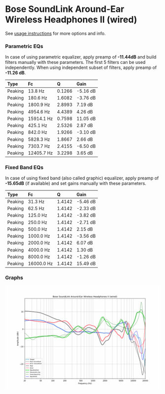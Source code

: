 # Bose SoundLink Around-Ear Wireless Headphones II (wired)
See [usage instructions](https://github.com/jaakkopasanen/AutoEq#usage) for more options and info.

### Parametric EQs
In case of using parametric equalizer, apply preamp of **-11.44dB** and build filters manually
with these parameters. The first 5 filters can be used independently.
When using independent subset of filters, apply preamp of **-11.26 dB**.

| Type    | Fc         |      Q | Gain     |
|:--------|:-----------|:-------|:---------|
| Peaking | 13.8 Hz    | 0.1266 | -5.16 dB |
| Peaking | 180.6 Hz   | 1.6082 | -3.76 dB |
| Peaking | 1800.9 Hz  | 2.8993 | 7.19 dB  |
| Peaking | 4954.6 Hz  | 4.4389 | 4.26 dB  |
| Peaking | 15914.1 Hz | 0.7598 | 11.05 dB |
| Peaking | 425.1 Hz   | 2.5326 | 2.87 dB  |
| Peaking | 842.0 Hz   | 1.9266 | -3.10 dB |
| Peaking | 5828.3 Hz  | 1.8667 | 2.66 dB  |
| Peaking | 7303.7 Hz  | 2.4155 | -6.50 dB |
| Peaking | 12405.7 Hz | 3.2298 | 3.65 dB  |

### Fixed Band EQs
In case of using fixed band (also called graphic) equalizer, apply preamp of **-15.65dB**
(if available) and set gains manually with these parameters.

| Type    | Fc         |      Q | Gain     |
|:--------|:-----------|:-------|:---------|
| Peaking | 31.3 Hz    | 1.4142 | -5.46 dB |
| Peaking | 62.5 Hz    | 1.4142 | -2.33 dB |
| Peaking | 125.0 Hz   | 1.4142 | -3.82 dB |
| Peaking | 250.0 Hz   | 1.4142 | -2.71 dB |
| Peaking | 500.0 Hz   | 1.4142 | 2.15 dB  |
| Peaking | 1000.0 Hz  | 1.4142 | -3.56 dB |
| Peaking | 2000.0 Hz  | 1.4142 | 6.07 dB  |
| Peaking | 4000.0 Hz  | 1.4142 | 1.30 dB  |
| Peaking | 8000.0 Hz  | 1.4142 | -1.26 dB |
| Peaking | 16000.0 Hz | 1.4142 | 15.49 dB |

### Graphs
![](./Bose%20SoundLink%20Around-Ear%20Wireless%20Headphones%20II%20(wired).png)
